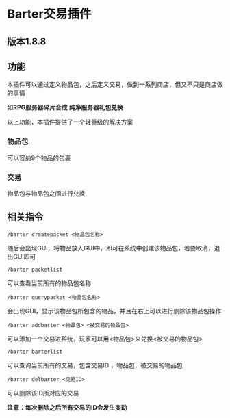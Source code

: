 # Barter交易插件

## 版本1.8.8

## 功能

本插件可以通过定义物品包，之后定义交易，做到一系列商店，但又不只是商店做的事情

如**RPG服务器碎片合成**    **纯净服务器礼包兑换**

以上功能，本插件提供了一个轻量级的解决方案

### 物品包

可以容纳9个物品的包裹

### 交易

物品包与物品包之间进行兑换


## 相关指令

```
/barter createpacket <物品包名称> 
```

随后会出现GUI，将物品放入GUI中，即可在系统中创建该物品包，若要取消，退出GUI即可

```
/barter packetlist
```

可以查看当前所有的物品包名称

```
/barter querypacket <物品包名称>
```

会出现GUI，显示该物品包所包含的物品，并且在右上可以进行删除该物品包操作

```
/barter addbarter <物品包> <被交易的物品包>
```

可以添加一个交易进系统，玩家可以用<物品包>来兑换<被交易的物品包>

```
/barter barterlist
```

可以查询当前所有的交易，包含交易ID ，物品包，被交易的物品包

```
/barter delbarter <交易ID>
```

可以删除该ID所对应的交易

**注意：每次删除之后所有交易的ID会发生变动**

